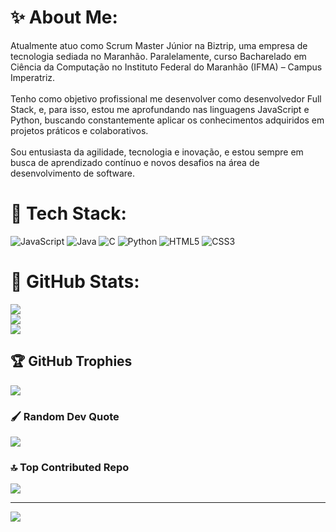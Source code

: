 # ✨ About Me:
Atualmente atuo como Scrum Master Júnior na Biztrip, uma empresa de tecnologia sediada no Maranhão. Paralelamente, curso Bacharelado em Ciência da Computação no Instituto Federal do Maranhão (IFMA) – Campus Imperatriz.<br><br>Tenho como objetivo profissional me desenvolver como desenvolvedor Full Stack, e, para isso, estou me aprofundando nas linguagens JavaScript e Python, buscando constantemente aplicar os conhecimentos adquiridos em projetos práticos e colaborativos.<br><br>Sou entusiasta da agilidade, tecnologia e inovação, e estou sempre em busca de aprendizado contínuo e novos desafios na área de desenvolvimento de software.


# 💾 Tech Stack:
![JavaScript](https://img.shields.io/badge/javascript-%23323330.svg?style=for-the-badge&logo=javascript&logoColor=%23F7DF1E) ![Java](https://img.shields.io/badge/java-%23ED8B00.svg?style=for-the-badge&logo=openjdk&logoColor=white) ![C](https://img.shields.io/badge/c-%2300599C.svg?style=for-the-badge&logo=c&logoColor=white) ![Python](https://img.shields.io/badge/python-3670A0?style=for-the-badge&logo=python&logoColor=ffdd54) ![HTML5](https://img.shields.io/badge/html5-%23E34F26.svg?style=for-the-badge&logo=html5&logoColor=white) ![CSS3](https://img.shields.io/badge/css3-%231572B6.svg?style=for-the-badge&logo=css3&logoColor=white)
# 🧮 GitHub Stats:
![](https://github-readme-stats.vercel.app/api?username=Andloc-Loi&theme=dark&hide_border=false&include_all_commits=false&count_private=false)<br/>
![](https://nirzak-streak-stats.vercel.app/?user=Andloc-Loi&theme=dark&hide_border=false)<br/>
![](https://github-readme-stats.vercel.app/api/top-langs/?username=Andloc-Loi&theme=dark&hide_border=false&include_all_commits=false&count_private=false&layout=compact)

## 🏆 GitHub Trophies
![](https://github-profile-trophy.vercel.app/?username=Andloc-Loi&theme=radical&no-frame=false&no-bg=true&margin-w=4)

### 🖌️ Random Dev Quote
![](https://quotes-github-readme.vercel.app/api?type=horizontal&theme=radical)

### 🔝 Top Contributed Repo
![](https://github-contributor-stats.vercel.app/api?username=Andloc-Loi&limit=5&theme=dark&combine_all_yearly_contributions=true)

---
[![](https://visitcount.itsvg.in/api?id=Andloc-Loi&icon=0&color=0)](https://visitcount.itsvg.in)

<!-- Proudly created with GPRM ( https://gprm.itsvg.in ) -->
